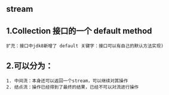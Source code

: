 ## stream
## 1.Collection 接口的一个 default method 
    扩充：接口中jdk8新增了 default 关键字：接口可以有自己的默认方法实现)
    
## 2.可以分为：
    1. 中间流：本身还可以返回一个stream，可以继续对其操作
    2. 结点流：操作已经得到了最终的结果，已经不可以对流进行操作